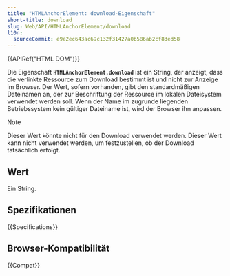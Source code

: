 ```yaml
---
title: "HTMLAnchorElement: download-Eigenschaft"
short-title: download
slug: Web/API/HTMLAnchorElement/download
l10n:
  sourceCommit: e9e2ec643ac69c132f31427a0b586ab2cf83ed58
---
```


{{APIRef("HTML DOM")}}

Die Eigenschaft **`HTMLAnchorElement.download`** ist ein
String, der anzeigt, dass die verlinkte Ressource zum Download bestimmt ist und nicht zur Anzeige im Browser. Der Wert, sofern vorhanden, gibt den
standardmäßigen Dateinamen an, der zur Beschriftung der Ressource im lokalen Dateisystem verwendet werden soll. Wenn der Name im zugrunde liegenden Betriebssystem kein gültiger Dateiname ist, wird der Browser ihn anpassen.

> [!NOTE]
> Dieser Wert könnte nicht für den Download verwendet werden. Dieser Wert kann nicht
> verwendet werden, um festzustellen, ob der Download tatsächlich erfolgt.

## Wert

Ein String.

## Spezifikationen

{{Specifications}}

## Browser-Kompatibilität

{{Compat}}
